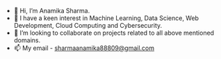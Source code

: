 - 👋 Hi, I’m Anamika Sharma.
- 👀 I have a keen interest in Machine Learning, Data Science, Web Development, Cloud Computing and Cybersecurity.
- 💞️ I’m looking to collaborate on projects related to all above mentioned domains.
- 📫 My email - sharmaanamika88809@gmail.com

<!---
anamika-sharma1/anamika-sharma1 is a ✨ special ✨ repository because its `README.md` (this file) appears on your GitHub profile.
You can click the Preview link to take a look at your changes.
--->
